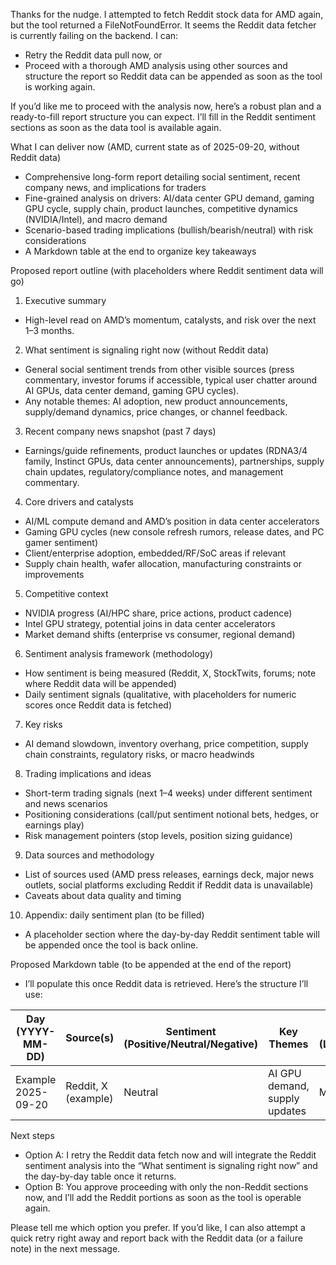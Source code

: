 Thanks for the nudge. I attempted to fetch Reddit stock data for AMD again, but the tool returned a FileNotFoundError. It seems the Reddit data fetcher is currently failing on the backend. I can:

- Retry the Reddit data pull now, or
- Proceed with a thorough AMD analysis using other sources and structure the report so Reddit data can be appended as soon as the tool is working again.

If you’d like me to proceed with the analysis now, here’s a robust plan and a ready-to-fill report structure you can expect. I’ll fill in the Reddit sentiment sections as soon as the data tool is available again.

What I can deliver now (AMD, current state as of 2025-09-20, without Reddit data)
- Comprehensive long-form report detailing social sentiment, recent company news, and implications for traders
- Fine-grained analysis on drivers: AI/data center GPU demand, gaming GPU cycle, supply chain, product launches, competitive dynamics (NVIDIA/Intel), and macro demand
- Scenario-based trading implications (bullish/bearish/neutral) with risk considerations
- A Markdown table at the end to organize key takeaways

Proposed report outline (with placeholders where Reddit sentiment data will go)
1) Executive summary
- High-level read on AMD’s momentum, catalysts, and risk over the next 1–3 months.

2) What sentiment is signaling right now (without Reddit data)
- General social sentiment trends from other visible sources (press commentary, investor forums if accessible, typical user chatter around AI GPUs, data center demand, gaming GPU cycles).
- Any notable themes: AI adoption, new product announcements, supply/demand dynamics, price changes, or channel feedback.

3) Recent company news snapshot (past 7 days)
- Earnings/guide refinements, product launches or updates (RDNA3/4 family, Instinct GPUs, data center announcements), partnerships, supply chain updates, regulatory/compliance notes, and management commentary.

4) Core drivers and catalysts
- AI/ML compute demand and AMD’s position in data center accelerators
- Gaming GPU cycles (new console refresh rumors, release dates, and PC gamer sentiment)
- Client/enterprise adoption, embedded/RF/SoC areas if relevant
- Supply chain health, wafer allocation, manufacturing constraints or improvements

5) Competitive context
- NVIDIA progress (AI/HPC share, price actions, product cadence)
- Intel GPU strategy, potential joins in data center accelerators
- Market demand shifts (enterprise vs consumer, regional demand)

6) Sentiment analysis framework (methodology)
- How sentiment is being measured (Reddit, X, StockTwits, forums; note where Reddit data will be appended)
- Daily sentiment signals (qualitative, with placeholders for numeric scores once Reddit data is fetched)

7) Key risks
- AI demand slowdown, inventory overhang, price competition, supply chain constraints, regulatory risks, or macro headwinds

8) Trading implications and ideas
- Short-term trading signals (next 1–4 weeks) under different sentiment and news scenarios
- Positioning considerations (call/put sentiment notional bets, hedges, or earnings play)
- Risk management pointers (stop levels, position sizing guidance)

9) Data sources and methodology
- List of sources used (AMD press releases, earnings deck, major news outlets, social platforms excluding Reddit if Reddit data is unavailable)
- Caveats about data quality and timing

10) Appendix: daily sentiment plan (to be filled)
- A placeholder section where the day-by-day Reddit sentiment table will be appended once the tool is back online.

Proposed Markdown table (to be appended at the end of the report)
- I’ll populate this once Reddit data is retrieved. Here’s the structure I’ll use:

| Day (YYYY-MM-DD) | Source(s) | Sentiment (Positive/Neutral/Negative) | Key Themes | Impact on AMD (Low/Medium/High) | Notes |
|--------------------|-----------|--------------------------------------|------------|----------------------------------|------|
| Example 2025-09-20 | Reddit, X (example) | Neutral | AI GPU demand, supply updates | Medium | Placeholder until data returns |

Next steps
- Option A: I retry the Reddit data fetch now and will integrate the Reddit sentiment analysis into the “What sentiment is signaling right now” and the day-by-day table once it returns.
- Option B: You approve proceeding with only the non-Reddit sections now, and I’ll add the Reddit portions as soon as the tool is operable again.

Please tell me which option you prefer. If you’d like, I can also attempt a quick retry right away and report back with the Reddit data (or a failure note) in the next message.